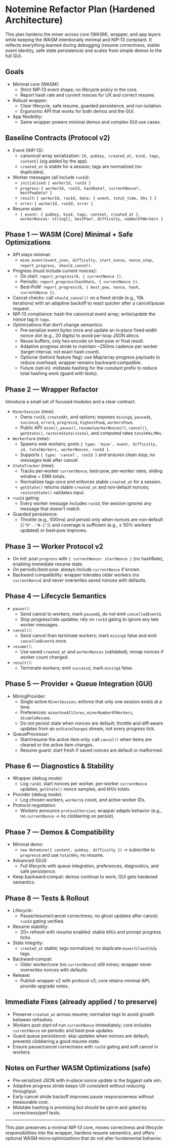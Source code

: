 # Notemine Refactor Plan (Hardened Architecture)

This plan hardens the miner across core (WASM), wrapper, and app layers while keeping the WASM intentionally minimal and NIP‑13 compliant. It reflects everything learned during debugging (resume correctness, stable event identity, safe state persistence) and scales from simple demos to the full GUI.

## Goals

- Minimal core (WASM):
  - Strict NIP‑13 event shape; no lifecycle policy in the core.
  - Report hash rate and current nonces for UX and correct resume.
- Robust wrapper:
  - Clear lifecycle, safe resume, guarded persistence, and run isolation.
  - Ergonomic API that works for both demos and the GUI.
- App flexibility:
  - Same wrapper powers minimal demos and complex GUI use cases.

## Baseline Contracts (Protocol v2)

- Event (NIP‑13):
  - canonical array serialization: `[0, pubkey, created_at, kind, tags, content]` (sig added by the app).
  - `created_at` is stable for a session; tags are normalized (no duplicates).
- Worker messages (all include `runId`):
  - `initialized`: `{ workerId, runId }`
  - `progress`: `{ workerId, runId, hashRate?, currentNonce?, bestPowData? }`
  - `result`: `{ workerId, runId, data: { event, total_time, khs } }`
  - `error`: `{ workerId, runId, error }`
- Resume state:
  - `{ event: { pubkey, kind, tags, content, created_at }, workerNonces: string[], bestPow?, difficulty, numberOfWorkers }`

## Phase 1 — WASM (Core) Minimal + Safe Optimizations

- API stays minimal:
  - `mine_event(event_json, difficulty, start_nonce, nonce_step, report_progress, should_cancel)`.
- Progress (must include current nonces):
  - On start: `report_progress(0, { currentNonce })`.
  - Periodic: `report_progress(hashRate, { currentNonce })`.
  - Best‑PoW: `report_progress(0, { best_pow, nonce, hash, currentNonce })`.
- Cancel checks: call `should_cancel()` on a fixed stride (e.g., 10k iterations) with an adaptive backoff to react quicker after a cancel/pause request.
- NIP‑13 compliance: hash the canonical event array; write/update the nonce tag in `tags`.
- Optimizations that don’t change semantics:
  - Pre‑serialize event bytes once and update an in‑place fixed‑width nonce slot (e.g., 20 digits) to avoid per‑loop JSON allocs.
  - Reuse buffers; only hex‑encode on best‑pow or final result.
  - Adaptive progress stride to maintain ~250ms cadence per worker (target interval, not exact hash count).
  - Optional (behind feature flag): use Map/array progress payloads to reduce overhead; wrapper remains backward‑compatible.
  - Future (opt‑in): midstate hashing for the constant prefix to reduce total hashing work (guard with tests).

## Phase 2 — Wrapper Refactor

Introduce a small set of focused modules and a clear contract.

- `MinerSession` (new):
  - Owns `runId`, `createdAt`, and options; exposes `mining$`, `paused$`, `success$`, `error$`, `progress$`, `highestPow$`, `workersPow$`.
  - Public API: `mine()`, `pause()`, `resume(workerNonces?)`, `cancel()`, `getState()`, `restoreState(state)`, and computed rates `totalKHs/MHs`.
- `WorkerFarm` (new):
  - Spawns web workers; posts `{ type: 'mine', event, difficulty, id, totalWorkers, workerNonces, runId }`.
  - Supports `{ type: 'cancel', runId }` and ensures clean stop; no messages leak after cancel.
- `StateTracker` (new):
  - Tracks per‑worker `currentNonce`, best‑pow, per‑worker rates, sliding window + EMA totals.
  - Normalizes tags once and enforces stable `created_at` for a session.
  - `getState()` returns stable `created_at` and non‑default nonces; `restoreState()` validates input.
- `runId` gating:
  - Every worker message includes `runId`; the session ignores any message that doesn’t match.
- Guarded persistence:
  - Throttle (e.g., 500ms) and persist only when nonces are non‑default (`["0".."N-1"]`) and coverage is sufficient (e.g., ≥ 50% workers updated) or best‑pow improves.

## Phase 3 — Worker Protocol v2

- On init: post `progress` with `{ currentNonce: startNonce }` (no hashRate), enabling immediate resume state.
- On periodic/best‑pow: always include `currentNonce` if known.
- Backward compatibility: wrapper tolerates older workers (no `currentNonce`) and never overwrites saved nonces with defaults.

## Phase 4 — Lifecycle Semantics

- `pause()`:
  - Send cancel to workers, mark `paused$`, do not emit `cancelledEvent$`.
  - Stop progress/rate updates; rely on `runId` gating to ignore any late worker messages.
- `cancel()`:
  - Send cancel then terminate workers; mark `mining$` false and emit `cancelledEvent$` once.
- `resume()`:
  - Use saved `created_at` and `workerNonces` (validated); remap nonces if worker count changed.
- `result()`:
  - Terminate workers; emit `success$`; mark `mining$` false.

## Phase 5 — Provider + Queue Integration (GUI)

- MiningProvider:
  - Single active `MinerSession`; enforce that only one session exists at a time.
  - Preferences: `minerUseAllCores`, `minerNumberOfWorkers`, `disableResume`.
  - Do not persist state when nonces are default; throttle and diff‑aware updates from an `onStateChange$` stream, not every progress tick.
- QueueProcessor:
  - Start/resume the active item only; call `cancel()` when items are cleared or the active item changes.
  - Resume guard: start fresh if saved nonces are default or malformed.

## Phase 6 — Diagnostics & Stability

- Wrapper (debug mode):
  - Log `runId`, start nonces per worker, per‑worker `currentNonce` updates, `getState()` nonce samples, and kH/s totals.
- Provider (debug mode):
  - Log chosen workers, `workers$` count, and active worker IDs.
- Protocol negotiation:
  - Workers announce `protocolVersion`; wrapper adapts behavior (e.g., no `currentNonce` → no clobbering on persist).

## Phase 7 — Demos & Compatibility

- Minimal demo:
  - `new Notemine({ content, pubkey, difficulty })` → subscribe to `progress$` and use `totalKHs`; no resume.
- Advanced (GUI):
  - Full lifecycle with queue integration, preferences, diagnostics, and safe persistence.
- Keep backward‑compat: demos continue to work; GUI gets hardened semantics.

## Phase 8 — Tests & Rollout

- Lifecycle:
  - Pause/resume/cancel correctness; no ghost updates after cancel; `runId` gating verified.
- Resume stability:
  - 20× refresh with resume enabled: stable kH/s and prompt progress ticks.
- State integrity:
  - `created_at` stable; tags normalized; no duplicate `miner`/`client`/`e`/`p` tags.
- Backward‑compat:
  - Older worker/core (no `currentNonce`) still mines; wrapper never overwrites nonces with defaults.
- Release:
  - Publish wrapper v2 with protocol v2; core retains minimal API; provide upgrade notes.

## Immediate Fixes (already applied / to preserve)

- Preserve `created_at` across resume; normalize tags to avoid growth between refreshes.
- Workers post start‑of‑run `currentNonce` immediately; core includes `currentNonce` on periodic and best‑pow updates.
- Guard queue persistence: skip updates when nonces are default; prevents clobbering a good resume state.
- Ensure pause/cancel correctness with `runId` gating and soft cancel in workers.

## Notes on Further WASM Optimizations (safe)

- Pre‑serialized JSON with in‑place nonce update is the biggest safe win.
- Adaptive progress stride keeps UX consistent without reducing throughput.
- Early cancel stride backoff improves pause responsiveness without measurable cost.
- Midstate hashing is promising but should be opt‑in and gated by correctness/perf tests.

---

This plan preserves a minimal NIP‑13 core, moves correctness and lifecycle responsibilities into the wrapper, hardens resume semantics, and offers optional WASM micro‑optimizations that do not alter fundamental behavior.

